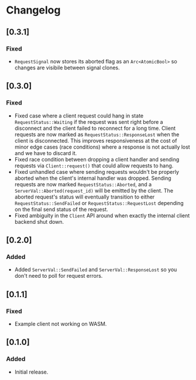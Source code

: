 # Changelog

## [0.3.1]

### Fixed

- `RequestSignal` now stores its aborted flag as an `Arc<AtomicBool>` so changes are visibile between signal clones.


## [0.3.0]

### Fixed

- Fixed case where a client request could hang in state `RequestStatus::Waiting` if the request was sent right before a disconnect and the client failed to reconnect for a long time. Client requests are now marked as `RequestStatus::ResponseLost` when the client is disconnected. This improves responsiveness at the cost of minor edge cases (race conditions) where a response is not actually lost and we have to discard it.
- Fixed race condition between dropping a client handler and sending requests via `Client::request()` that could allow requests to hang.
- Fixed unhandled case where sending requests wouldn't be properly aborted when the client's internal handler was dropped. Sending requests are now marked `RequestStatus::Aborted`, and a `ServerVal::Aborted(request_id)` will be emitted by the client. The aborted request's status will eventually transition to either `RequestStatus::SendFailed` or `RequestStatus::RequestLost` depending on the final send status of the request.
- Fixed ambiguity in the `Client` API around when exactly the internal client backend shut down.


## [0.2.0]

### Added

- Added `ServerVal::SendFailed` and `ServerVal::ResponseLost` so you don't need to poll for request errors.


## [0.1.1]

### Fixed

- Example client not working on WASM.


## [0.1.0]

### Added

- Initial release.
